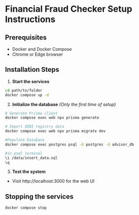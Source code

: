 # Financial Fraud Checker Setup Instructions

## Prerequisites
- Docker and Docker Compose
- Chrome or Edge browser

## Installation Steps

1. **Start the services**
```bash
cd path/to/folder
docker compose up -d
```

2. **Initialize the database** _(Only the first time of setup)_
```bash
# Generate Prisma client
docker compose exec web npx prisma generate

# Import SEBI registry data
docker compose exec web npx prisma migrate dev

#Populate Database
docker compose exec postgres psql -U postgres -d advisor_db

#in psql terminal
\i /data/insert_data.sql
\q
```

3. **Test the system**
- Visit http://localhost:3000 for the web UI


## Stopping the services
```bash
docker compose stop
```

